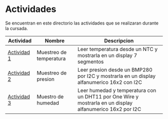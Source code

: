 # Actividades

Se encuentran en este directorio las actividades que se realizaran durante la cursada.

| Actividad | Nombre | Descripcion |
| --- | --- | --- |
| [Actividad 1](./actividad_1/) | Muestreo de temperatura | Leer temperatura desde un NTC y mostrarla en un display 7 segmentos
| [Actividad 2](./actividad_2/) | Muestreo de presion | Leer presion desde un BMP280 por I2C y mostrarla en un display alfanumerico 16x2 con I2C
| [Actividad 3](./actividad_3/) | Muestro de humedad | Leer humedad y temperatura con un DHT11 por One Wire y mostrarla en un display alfanumerico 16x2 por I2C
